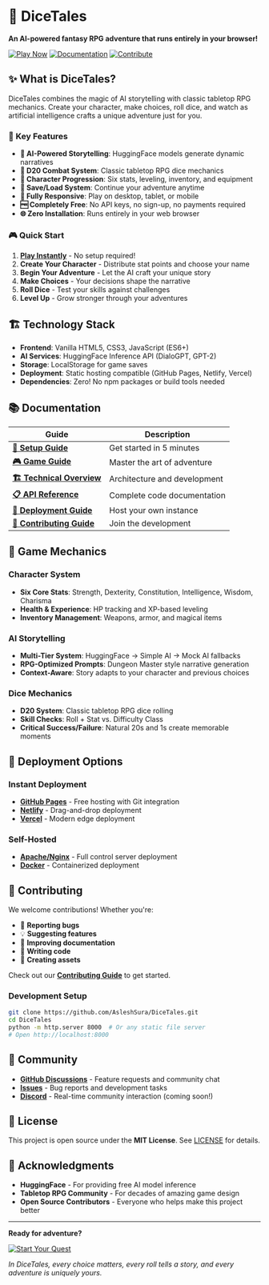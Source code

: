 # 🎲 DiceTales

**An AI-powered fantasy RPG adventure that runs entirely in your browser!**

[![Play Now](https://img.shields.io/badge/🎮-Play%20Now-green?style=for-the-badge)](index.html)
[![Documentation](https://img.shields.io/badge/📚-Documentation-blue?style=for-the-badge)](docs/README.md)
[![Contribute](https://img.shields.io/badge/🤝-Contribute-orange?style=for-the-badge)](docs/CONTRIBUTING.md)

## ✨ What is DiceTales?

DiceTales combines the magic of AI storytelling with classic tabletop RPG mechanics. Create your character, make choices, roll dice, and watch as artificial intelligence crafts a unique adventure just for you.

### 🚀 Key Features

- **🤖 AI-Powered Storytelling**: HuggingFace models generate dynamic narratives
- **🎲 D20 Combat System**: Classic tabletop RPG dice mechanics
- **👤 Character Progression**: Six stats, leveling, inventory, and equipment
- **💾 Save/Load System**: Continue your adventure anytime
- **📱 Fully Responsive**: Play on desktop, tablet, or mobile
- **🆓 Completely Free**: No API keys, no sign-up, no payments required
- **🌐 Zero Installation**: Runs entirely in your web browser

### 🎮 Quick Start

1. **[Play Instantly](index.html)** - No setup required!
2. **Create Your Character** - Distribute stat points and choose your name
3. **Begin Your Adventure** - Let the AI craft your unique story
4. **Make Choices** - Your decisions shape the narrative
5. **Roll Dice** - Test your skills against challenges
6. **Level Up** - Grow stronger through your adventures

## 🏗️ Technology Stack

- **Frontend**: Vanilla HTML5, CSS3, JavaScript (ES6+)
- **AI Services**: HuggingFace Inference API (DialoGPT, GPT-2)
- **Storage**: LocalStorage for game saves
- **Deployment**: Static hosting compatible (GitHub Pages, Netlify, Vercel)
- **Dependencies**: Zero! No npm packages or build tools needed

## 📚 Documentation

| Guide | Description |
|-------|-------------|
| **[📖 Setup Guide](docs/SETUP_GUIDE.md)** | Get started in 5 minutes |
| **[🎮 Game Guide](docs/GAME_GUIDE.md)** | Master the art of adventure |
| **[🏗️ Technical Overview](docs/TECHNICAL_OVERVIEW.md)** | Architecture and development |
| **[📋 API Reference](docs/API_REFERENCE.md)** | Complete code documentation |
| **[🚀 Deployment Guide](docs/DEPLOYMENT_GUIDE.md)** | Host your own instance |
| **[🤝 Contributing Guide](docs/CONTRIBUTING.md)** | Join the development |

## 🎯 Game Mechanics

### Character System
- **Six Core Stats**: Strength, Dexterity, Constitution, Intelligence, Wisdom, Charisma
- **Health & Experience**: HP tracking and XP-based leveling
- **Inventory Management**: Weapons, armor, and magical items

### AI Storytelling
- **Multi-Tier System**: HuggingFace → Simple AI → Mock AI fallbacks
- **RPG-Optimized Prompts**: Dungeon Master style narrative generation
- **Context-Aware**: Story adapts to your character and previous choices

### Dice Mechanics
- **D20 System**: Classic tabletop RPG dice rolling
- **Skill Checks**: Roll + Stat vs. Difficulty Class
- **Critical Success/Failure**: Natural 20s and 1s create memorable moments

## 🚀 Deployment Options

### Instant Deployment
- **[GitHub Pages](docs/DEPLOYMENT_GUIDE.md#github-pages)** - Free hosting with Git integration
- **[Netlify](docs/DEPLOYMENT_GUIDE.md#netlify)** - Drag-and-drop deployment
- **[Vercel](docs/DEPLOYMENT_GUIDE.md#vercel)** - Modern edge deployment

### Self-Hosted
- **[Apache/Nginx](docs/DEPLOYMENT_GUIDE.md#self-hosted)** - Full control server deployment
- **[Docker](docs/DEPLOYMENT_GUIDE.md#docker-deployment)** - Containerized deployment

## 🤝 Contributing

We welcome contributions! Whether you're:
- 🐛 **Reporting bugs**
- 💡 **Suggesting features** 
- 📝 **Improving documentation**
- 🔧 **Writing code**
- 🎨 **Creating assets**

Check out our **[Contributing Guide](docs/CONTRIBUTING.md)** to get started.

### Development Setup
```bash
git clone https://github.com/AsleshSura/DiceTales.git
cd DiceTales
python -m http.server 8000  # Or any static file server
# Open http://localhost:8000
```

## 🌟 Community

- **[GitHub Discussions](https://github.com/AsleshSura/DiceTales/discussions)** - Feature requests and community chat
- **[Issues](https://github.com/AsleshSura/DiceTales/issues)** - Bug reports and development tasks
- **[Discord](#)** - Real-time community interaction (coming soon!)

## 📜 License

This project is open source under the **MIT License**. See [LICENSE](LICENSE) for details.

## 🙏 Acknowledgments

- **HuggingFace** - For providing free AI model inference
- **Tabletop RPG Community** - For decades of amazing game design
- **Open Source Contributors** - Everyone who helps make this project better

---

**Ready for adventure?** 

[![Start Your Quest](https://img.shields.io/badge/🗡️-Start%20Your%20Quest-red?style=for-the-badge&size=large)](index.html)

*In DiceTales, every choice matters, every roll tells a story, and every adventure is uniquely yours.*